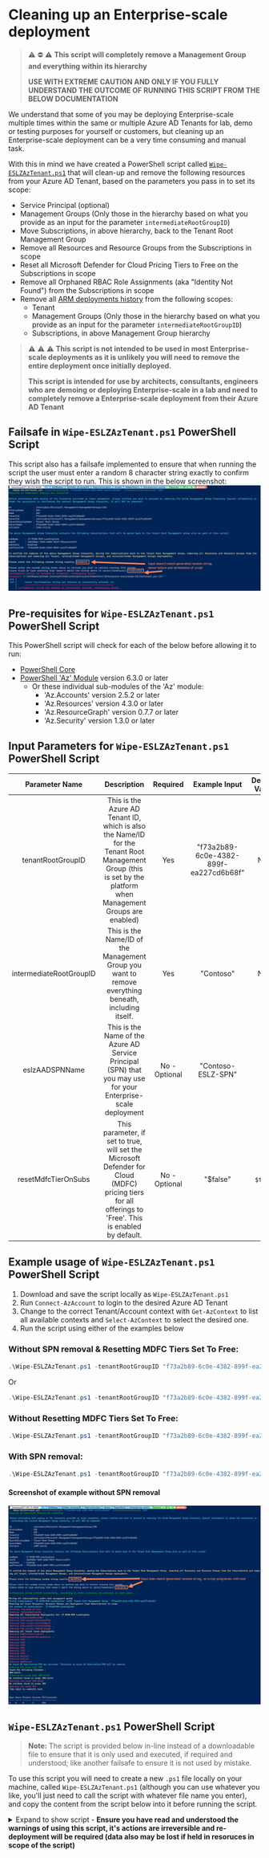 
# Cleaning up an Enterprise-scale deployment

> :warning: :no_entry: :warning: **This script will completely remove a Management Group and everything within its hierarchy**
>  
> **USE WITH EXTREME CAUTION AND ONLY IF YOU FULLY UNDERSTAND THE OUTCOME OF RUNNING THIS SCRIPT FROM THE BELOW DOCUMENTATION**

We understand that some of you may be deploying Enterprise-scale multiple times within the same or multiple Azure AD Tenants for lab, demo or testing purposes for yourself or customers, but cleaning up an Enterprise-scale deployment can be a very time consuming and manual task.

With this in mind we have created a PowerShell script called [`Wipe-ESLZAzTenant.ps1`](#wipe-eslzaztenantps1-powershell-script) that will clean-up and remove the following resources from your Azure AD Tenant, based on the parameters you pass in to set its scope:

- Service Principal (optional)
- Management Groups (Only those in the hierarchy based on what you provide as an input for the parameter `intermediateRootGroupID`)
- Move Subscriptions, in above hierarchy, back to the Tenant Root Management Group
- Remove all Resources and Resource Groups from the Subscriptions in scope
- Reset all Microsoft Defender for Cloud Pricing Tiers to Free on the Subscriptions in scope
- Remove all Orphaned RBAC Role Assignments (aka "Identity Not Found") from the Subscriptions in scope
- Remove all [ARM deployments history](https://docs.microsoft.com/azure/azure-resource-manager/templates/deployment-history?tabs=azure-portal) from the following scopes:
  - Tenant
  - Management Groups (Only those in the hierarchy based on what you provide as an input for the parameter `intermediateRootGroupID`)
  - Subscriptions, in above Management Group hierarchy

> :warning: :warning: :warning: **This script is not intended to be used in most Enterprise-scale deployments as it is unlikely you will need to remove the entire deployment once initially deployed.**
>  
> **This script is intended for use by architects, consultants, engineers who are demoing or deploying Enterprise-scale in a lab and need to completely remove a Enterprise-scale deployment from their Azure AD Tenant**

## Failsafe in `Wipe-ESLZAzTenant.ps1` PowerShell Script

This script also has a failsafe implemented to ensure that when running the script the user must enter a random 8 character string exactly to confirm they wish the script to run. This is shown in the below screenshot:
![Screenshot of failsafe implemented in Wipe-ESLZAzTenant.ps1](media/eslz-clean-script-failsafe.png)

## Pre-requisites for `Wipe-ESLZAzTenant.ps1` PowerShell Script

This PowerShell script will check for each of the below before allowing it to run:

- [PowerShell Core](https://docs.microsoft.com/powershell/scripting/install/installing-powershell?view=powershell-7.1)
- [PowerShell 'Az' Module](https://docs.microsoft.com/powershell/azure/install-az-ps?view=azps-6.4.0) version 6.3.0 or later
  - Or these individual sub-modules of the 'Az' module:
    - 'Az.Accounts' version 2.5.2 or later
    - 'Az.Resources' version 4.3.0 or later
    - 'Az.ResourceGraph' version 0.7.7 or later
    - 'Az.Security' version 1.3.0 or later

## Input Parameters for `Wipe-ESLZAzTenant.ps1` PowerShell Script

|     Parameter Name      |                                                                                             Description                                                                                             |   Required    |             Example Input              | Default Value |
| :---------------------: | :-------------------------------------------------------------------------------------------------------------------------------------------------------------------------------------------------: | :-----------: | :------------------------------------: | :-----------: |
|    tenantRootGroupID    |                   This is the Azure AD Tenant ID, which is also the Name/ID for the Tenant Root Management Group (this is set by the platform when Management Groups are enabled)                   |      Yes      | "f73a2b89-6c0e-4382-899f-ea227cd6b68f" |      N/A      |
| intermediateRootGroupID |                                                This is the Name/ID of the Management Group you want to remove everything beneath, including itself.                                                 |      Yes      |               "Contoso"                |      N/A      |
|     eslzAADSPNName      |                                           This is the Name of the Azure AD Service Principal (SPN) that you may use for your Enterprise-scale deployment                                            | No - Optional |           "Contoso-ESLZ-SPN"           |     `""`      |
|   resetMdfcTierOnSubs   | This parameter, if set to true, will set the Microsoft Defender for Cloud (MDFC) pricing tiers for all offerings to 'Free'. This is enabled by default. | No - Optional |                "$false"                 |    `$true`    |

## Example usage of `Wipe-ESLZAzTenant.ps1` PowerShell Script

1. Download and save the script locally as `Wipe-ESLZAzTenant.ps1`
2. Run `Connect-AzAccount` to login to the desired Azure AD Tenant
3. Change to the correct Tenant/Account context with `Get-AzContext` to list all available contexts and `Select-AzContext` to select the desired one.
4. Run the script using either of the examples below

### Without SPN removal & Resetting MDFC Tiers Set To Free:

```powershell
.\Wipe-ESLZAzTenant.ps1 -tenantRootGroupID "f73a2b89-6c0e-4382-899f-ea227cd6b68f" -intermediateRootGroupID "Contoso"
```

Or

```powershell
.\Wipe-ESLZAzTenant.ps1 -tenantRootGroupID "f73a2b89-6c0e-4382-899f-ea227cd6b68f" -intermediateRootGroupID "Contoso" -resetMdfcTierOnSubs:$true
```

### Without Resetting MDFC Tiers Set To Free:

```powershell
.\Wipe-ESLZAzTenant.ps1 -tenantRootGroupID "f73a2b89-6c0e-4382-899f-ea227cd6b68f" -intermediateRootGroupID "Contoso" -resetMdfcTierOnSubs:$false
```

### With SPN removal:

```powershell
.\Wipe-ESLZAzTenant.ps1 -tenantRootGroupID "f73a2b89-6c0e-4382-899f-ea227cd6b68f" -intermediateRootGroupID "Contoso" -eslzAADSPNName = "Contoso-ESLZ-SPN"
```

#### Screenshot of example without SPN removal

![Screenshot of example run of Wipe-ESLZAzTenant.ps1 script](media/eslz-clean-script-example.png)

## `Wipe-ESLZAzTenant.ps1` PowerShell Script

> **Note:** The script is provided below in-line instead of a downloadable file to ensure that it is only used and executed, if required and understood; like another failsafe to ensure it is not used by mistake.

To use this script you will need to create a new `.ps1` file locally on your machine, called `Wipe-ESLZAzTenant.ps1` (although you can use whatever you like, you'll just need to call the script with whatever file name you enter), and copy the content from the script below into it before running the script.

<details>
  <summary>Expand to show script - <strong>Ensure you have read and understood the warnings of using this script, it's actions are irreversible and re-deployment will be required (data also may be lost if held in resoruces in scope of the script)</strong></summary>

  ```powershell
######################
# Wipe-ESLZAzTenant #
######################
# Version: 1.5
# Last Modified: 06/04/2023
# Author: Jack Tracey 
# Contributors: Liam F. O'Neill, Paul Grimley, Jeff Mitchell

<#
.SYNOPSIS
Fully resets an AAD tenant after deploying Enterprise Scale (Azure Landing Zone Accelerator) so it can be deployed again. BEWARE: THIS WILL DELETE ALL OF YOUR AZURE RESOURCES. USE WITH EXTREME CAUTION.

.DESCRIPTION
Fully resets an AAD tenant after deploying Enterprise Scale (Azure Landing Zone Accelerator) so it can be deployed again. BEWARE: THIS WILL DELETE ALL OF YOUR AZURE RESOURCES. USE WITH EXTREME CAUTION.

.EXAMPLE
# Without SPN Removal
.\Wipe-ESLZAzTenant.ps1 -tenantRootGroupID "f73a2b89-6c0e-4382-899f-ea227cd6b68f" -intermediateRootGroupID "Contoso" -resetMdfcTierOnSubs:$true

# With SPN Removal
.\Wipe-ESLZAzTenant.ps1 -tenantRootGroupID "f73a2b89-6c0e-4382-899f-ea227cd6b68f" -intermediateRootGroupID "Contoso" -eslzAADSPNName = "Contoso-ESLZ-SPN" -resetMdfcTierOnSubs:$true

.NOTES
Learn more about Enterprise-scale here:
https://github.com/Azure/Enterprise-Scale
https://aka.ms/es/guides

# Required PowerShell Modules:
- https://docs.microsoft.com/en-us/powershell/azure/install-az-ps?view=azps-6.4.0
- Install-Module -Name Az 
- Specifically 'Az.Accounts', 'Az.Resources' & 'Az.ResourceGraph' if you need to limit what is installed

# Release notes 14/09/2021 - V1.0: 
- Initial release.
- GroupName has been changes to GroupId as per Az PowerShell module warning message 'upcoming breaking changes in the cmdlet 'Get-AzManagementGroup'as documented https://aka.ms/azps-changewarnings'
    - Warnings have been disabled!
- Uses Azure Resource Graph to get list of subscriptions in the Intermediate Root Management Group's hierarchy tree, therefore it can take a few minutes (5/10) for the Resoruce Graph data to refresh and pull all the Subscriptions in the tree, if recently moved between Management Groups 

# Release notes 29/09/2021 - V1.1:
- Added checks and break, if not installed, for required Azure PowerShell modules: 'Az' or 'Az.Accounts', 'Az.Resources' & 'Az.ResourceGraph'

# Release notes 30/09/2021 - V1.2:
- Added checks to ensure this is running on PowerShell Core edition and not Desktop - https://docs.microsoft.com/en-us/powershell/scripting/install/installing-powershell?view=powershell-7.1
- Added user confirmation prompt with random 8 character code they must enter to confirm before anything is removed/moved by the script

# Release notes 01/10/2021 - V1.3:
- Changed the way checks are handled for required PowerShell modules

# Release notes 12/10/2022 - V1.4:
- Added reset to MDFC tiers on each of the Subscriptions

# Release notes 06/04/2023 - V1.5:
- Added deleting orphaned role assignments from subscriptions in scope of the Intermediate Root Management Group specified.
#>

# Check for pre-reqs
#Requires -PSEdition Core
#Requires -Modules @{ ModuleName="Az.Accounts"; ModuleVersion="2.5.2" }
#Requires -Modules @{ ModuleName="Az.Resources"; ModuleVersion="4.3.0" }
#Requires -Modules @{ ModuleName="Az.ResourceGraph"; ModuleVersion="0.7.7" }
#Requires -Modules @{ ModuleName="Az.Security"; ModuleVersion="1.3.0" }


[CmdletBinding()]
param (
    #Added this back into parameters as error occurs if multiple tenants are found when using Get-AzTenant
    [Parameter(Mandatory = $true, Position = 1, HelpMessage = "Please the Insert Tenant ID (GUID) of your Azure AD tenant e.g.'f73a2b89-6c0e-4382-899f-ea227cd6b68f'")]
    [string]
    $tenantRootGroupID = "<Insert the Tenant ID (GUID) of your Azure AD tenant>",

    [Parameter(Mandatory = $true, Position = 2, HelpMessage = "Insert the name of your intermediate root Management Group e.g. 'Contoso'")]
    [string]
    $intermediateRootGroupID = "<Insert the name of your intermediate root Management Group e.g. Contoso>",

    [Parameter(Mandatory = $false, Position = 3, HelpMessage = "(Optional) Please enter the display name of your Enterprise-scale app registration in Azure AD. If left blank, no app registration is deleted.")]
    [string]
    $eslzAADSPNName = "",

    [Parameter(Mandatory = $false, Position = 4, HelpMessage = "Do you want to reset the MDFC tiers to Free on each of the Subscriptions in scope?")]
    [bool]
    $resetMdfcTierOnSubs = $true
)

## Orphaned Role Assignements Function
function Invoke-RemoveOrphanedRoleAssignment {
    [CmdletBinding(SupportsShouldProcess)]
    param (
        [Parameter()][String[]]$SubscriptionId
    )

    $originalCtx = Get-AzContext

    $WhatIfPrefix = ""
    if ($WhatIfPreference) {
        $WhatIfPrefix = "What if: "
    }

    # Get the latest stable API version
    $roleAssignmentsApiVersions = ((Get-AzResourceProvider -ProviderNamespace Microsoft.Authorization).ResourceTypes | Where-Object ResourceTypeName -eq roleAssignments).ApiVersions
    $latestRoleAssignmentsApiVersions = $roleAssignmentsApiVersions | Where-Object {$_ -notlike '*-preview'} | Sort-Object -Descending | Select-Object -First 1
    Write-Information "Using Role Assignments API Version : $($latestRoleAssignmentsApiVersions)" -InformationAction Continue

    foreach ($subId in $SubscriptionId) {

        # Use Rest API to ensure correct permissions are assigned when looking up
        # whether identity exists, otherwise Get-AzRoleAssignment will always
        # return `objectType : "unknown"` for all assignments with no errors.

        # Get Role Assignments
        $getRequestPath = "/subscriptions/$($subId)/providers/Microsoft.Authorization/roleAssignments?api-version=$($latestRoleAssignmentsApiVersions)"
        $getResponse = Invoke-AzRestMethod -Method "GET" -Path $getRequestPath
        $roleAssignments = ($getResponse.Content | ConvertFrom-Json).value

        # Check for valid response
        if ($getResponse.StatusCode -ne "200") {
            throw $getResponse.Content
        }
        try {
            # If invalid response, $roleAssignments will be null and throw an error
            $roleAssignments.GetType() | Out-Null
        }
        catch {
            throw $getResponse.Content
        }

        # Get a list of assigned principalId values and lookup against AAD
        $principalsRequestUri = "https://graph.microsoft.com/v1.0/directoryObjects/microsoft.graph.getByIds"
        $principalsRequestBody = @{
            ids = $roleAssignments.properties.principalId
        } | ConvertTo-Json -Depth 10
        $principalsResponse = Invoke-AzRestMethod -Method "POST" -Uri $principalsRequestUri -Payload $principalsRequestBody -WhatIf:$false
        $principalIds = ($principalsResponse.Content | ConvertFrom-Json).value.id

        # Find all Role Assignments where the principalId is not found in AAD
        $orphanedRoleAssignments = $roleAssignments | Where-Object {
            ($_.properties.scope -eq "/subscriptions/$($subId)") -and
            ($_.properties.principalId -notin $principalIds)
        }

        # Delete orphaned Role Assignments
        Write-Information "$($WhatIfPrefix)Deleting [$($orphanedRoleAssignments.Length)] orphaned Role Assignments for Subscription [$($subId)]" -InformationAction Continue
        $orphanedRoleAssignments | ForEach-Object {
            if ($PSCmdlet.ShouldProcess("$($_.id)", "Remove-AzRoleAssignment")) {
                $deleteRequestPath = "$($_.id)?api-version=$($latestRoleAssignmentsApiVersions)"
                $deleteResponse = Invoke-AzRestMethod -Method "DELETE" -Path $deleteRequestPath
                # Check for valid response
                if ($deleteResponse.StatusCode -ne "200") {
                    throw $deleteResponse.Content
                }
            }
        }
    }
    Set-AzContext $originalCtx -WhatIf:$false | Out-Null
}

#Toggle to stop warnings with regards to DisplayName and DisplayId
Set-Item Env:\SuppressAzurePowerShellBreakingChangeWarnings "true"

# Start timer
$StopWatch = New-Object -TypeName System.Diagnostics.Stopwatch
$StopWatch.Start()

# Get all Subscriptions that are in the Intermediate Root Management Group's hierarchy tree
$intermediateRootGroupChildSubscriptions = Search-AzGraph -Query "resourcecontainers | where type =~ 'microsoft.resources/subscriptions' | mv-expand mgmtGroups=properties.managementGroupAncestorsChain | where mgmtGroups.name =~ '$intermediateRootGroupID' | project subName=name, subID=subscriptionId, subState=properties.state, aadTenantID=tenantId, mgID=mgmtGroups.name, mgDisplayName=mgmtGroups.displayName"

$userConfirmationMGsToDelete = Get-AzManagementGroup -GroupID $intermediateRootGroupID -Expand -Recurse | Select-Object Id, DisplayName, Name, TenantId, ParentId, ParentDisplayName, ParentName, Children
$userConfirmationSubsToMove = $intermediateRootGroupChildSubscriptions | Select-Object subName, subID, subState, aadTenantID

## Confirm with user that they want to proceed with script removing the hierarchy and resoruces, also prompt them to enter a response to a challenge to confirm
Write-Host "Before proceeding with wiping of the hierarchy provided as input parameter, please confirm you wish to proceed by removing the below Management Group hierarchy (parent information is shown for assistance in confirming the correct Management Group hierarchy, it will NOT be removed):" -ForegroundColor Cyan
$userConfirmationMGsToDelete

Write-Host "The above Management Group hierarchy contains the following Subscriptions that will be moved back to the Tenant Root Management Group also as part of this script:" -ForegroundColor Cyan
Write-Host ""
if ($null -ne $intermediateRootGroupChildSubscriptions) {
    $userConfirmationSubsToMove
}
else {
    Write-Host "No Subscriptions found in selected/entered hierarchy"
    Write-Host ""
}

# Generate 8 character random string (combination of lowercase letters and integers)
$userConfirmationRandomID = -join ((48..57) + (97..122) | Get-Random -Count 8 | ForEach-Object { [char]$_ })

Write-Host "To confirm the removal of the above Management Group hierarchy, moving the Subscriptions back to the Tenant Root Management Group, removing all Resoruces and Resource Groups from the Subscriptions and removing all Tenant, seleted/shown Management Groups, and selected/shown Management Groups deployments." -ForegroundColor Yellow
Write-Host ""
Write-Host "Please enter the following random string exactly: $userConfirmationRandomID" -ForegroundColor Yellow
Write-Host ""

Write-Host "Please enter the random string shown above to confirm you wish to contine running this script."
$userConfirmationInputString = Read-Host -Prompt "(Leave blank or type anything that doesn't match the string above to cancel/terminate)"

if ($userConfirmationInputString -eq $userConfirmationRandomID) {
    Write-Host ""
    Write-Host "Confirmation string entered successfully, proceeding to remove hierarchy and resoruces as shown above..." -ForegroundColor Green
    Write-Host ""
}
else {
    Write-Host "Confirmation string not entered or incorrect, terminating script..." -ForegroundColor Red
    throw "Confirmation string not entered or incorrectly entered, terminating script..."
}

Write-Host "Moving all subscriptions under root management group" -ForegroundColor Yellow

# For each Subscription in Intermediate Root Management Group's hierarchy tree, move it to the Tenant Root Management Group
$intermediateRootGroupChildSubscriptions | ForEach-Object -Parallel {
    # The name 'Tenant Root Group' doesn't work. Instead, use the GUID of your Tenant Root Group
    if ($_.subState -ne "Disabled") {
        Write-Host "Moving Subscription: '$($_.subName)' under Tenant Root Management Group: '$($using:tenantRootGroupID)'" -ForegroundColor Cyan
        New-AzManagementGroupSubscription -GroupId $using:tenantRootGroupID -SubscriptionId $_.subID
    }
}

# For each Subscription in the Intermediate Root Management Group's hierarchy tree, remove all Resources, Resource Groups and Deployments
Write-Host "Removing all Azure Resources, Resource Groups and Deployments from Subscriptions in scope" -ForegroundColor Yellow

ForEach ($subscription in $intermediateRootGroupChildSubscriptions) {
    Write-Host "Set context to Subscription: '$($subscription.subName)'" -ForegroundColor Cyan
    Set-AzContext -Subscription $subscription.subID | Out-Null

    # Get all Resource Groups in Subscription
    $resources = Get-AzResourceGroup

    $resources | ForEach-Object -Parallel {
        Write-Host "Deleting " $_.ResourceGroupName "..." -ForegroundColor Red
        Remove-AzResourceGroup -Name $_.ResourceGroupName -Force | Out-Null
    }
    
    # Get Deployments for Subscription
    $subDeployments = Get-AzSubscriptionDeployment

    Write-Host "Removing All Subscription Deployments for: $($subscription.subName)" -ForegroundColor Yellow 
    
    # For each Subscription level deployment, remove it
    $subDeployments | ForEach-Object -Parallel {
        Write-Host "Removing $($_.DeploymentName) ..." -ForegroundColor Red
        Remove-AzSubscriptionDeployment -Id $_.Id
    }

    # Set MDFC tier to Free for each Subscription
    if ($resetMdfcTierOnSubs) {
        Write-Host "Resetting MDFC tier to Free for Subscription: $($subscription.subName)" -ForegroundColor Yellow
        
        $currentMdfcForSubUnfiltered = Get-AzSecurityPricing
        $currentMdfcForSub = $currentMdfcForSubUnfiltered | Where-Object { $_.PricingTier -ne "Free" }

        ForEach ($mdfcPricingTier in $currentMdfcForSub) {
            Write-Host "Resetting $($mdfcPricingTier.Name) to Free MDFC Pricing Tier for Subscription: $($subscription.subName)" -ForegroundColor Yellow
            
            Set-AzSecurityPricing -Name $mdfcPricingTier.Name -PricingTier 'Free'
        }
    }
}

# Remove orphaned/identity not found RBAC role assignments from each subscription
Write-Host "Removing Oprhaned/Identity Not Found Role Assignments for all subscriptions: $($intermediateRootGroupChildSubscriptions.subID)" -ForegroundColor Yellow
Invoke-RemoveOrphanedRoleAssignment -SubscriptionId $intermediateRootGroupChildSubscriptions.subID -

# Get all AAD Tenant level deployments
$tenantDeployments = Get-AzTenantDeployment

Write-Host "Removing all Tenant level deployments" -ForegroundColor Yellow

# For each AAD Tenant level deployment, remove it
$tenantDeployments | ForEach-Object -Parallel {
    Write-Host "Removing $($_.DeploymentName) ..." -ForegroundColor Red
    Remove-AzTenantDeployment -Id $_.Id
}

# Remove ESLZ SPN, if provided
if ($eslzAADSPNName -ne "") {
    Write-Host "Removing Azure AD Application Registration/SPN:" $eslzAADSPNName -ForegroundColor Red
    Remove-AzADApplication -DisplayName $eslzAADSPNName -Force
}
else {
    Write-Host "No Azure AD Application/SPN was provided. Therefore no Azure AD Application/SPN will be removed." -ForegroundColor Cyan
}

# This function only deletes Management Groups in the Intermediate Root Management Group's hierarchy tree and will NOT delete other Intermediate Root level Management Groups and their children e.g. in the case of "canary"
function Remove-Recursively($name) {
    # Enters the parent Level
    Write-Host "Entering the scope with $name" -ForegroundColor Green
    $parent = Get-AzManagementGroup -GroupId $name -Expand -Recurse

    # Checks if there is any parent level
    if ($null -ne $parent.Children) {
        Write-Host "Found the following Children :" -ForegroundColor Yellow
        Write-host ($parent.Children | Select-Object Name).Name -ForegroundColor White

        foreach ($children in $parent.Children) {
            # Tries to recur to each child item
            Remove-Recursively($children.Name)
        }
    }

    # If no children are found at each scope
    Write-Host "No children found in scope $name" -ForegroundColor Yellow
    Write-Host "Removing the scope $name" -ForegroundColor Red
    
    Remove-AzManagementGroup -InputObject $parent
}

# Remove all the Management Groups in Intermediate Root Management Group's hierarchy tree, including itself
Remove-Recursively($intermediateRootGroupID)

# Stop timer
$StopWatch.Stop()

# Display timer output as table
Write-Host "Time taken to complete task:" -ForegroundColor Yellow
$StopWatch.Elapsed | Format-Table
```
</details>
